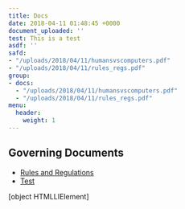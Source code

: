 ```yaml
---
title: Docs
date: 2018-04-11 01:48:45 +0000
document_uploaded: ''
test: This is a test
asdf: ''
safd:
- "/uploads/2018/04/11/humansvscomputers.pdf"
- "/uploads/2018/04/11/rules_regs.pdf"
group:
- docs:
  - "/uploads/2018/04/11/humansvscomputers.pdf"
  - "/uploads/2018/04/11/rules_regs.pdf"
menu:
  header:
    weight: 1
---
```

## Governing Documents

* [Rules and Regulations](/uploads/2018/04/11/rules_regs.pdf "Rules and Regulations")
* [Test](/uploads/2018/04/11/rules_regs.pdf "Test")

\[object HTMLLIElement\]